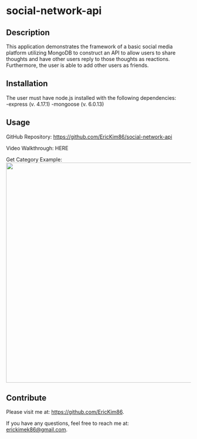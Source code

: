 # social-network-api

  ## Description
  This application demonstrates the framework of a basic social media platform utilizing MongoDB to construct an API to allow users to share thoughts and have other users reply to those thoughts as reactions.  Furthermore, the user is able to add other users as friends.

  ## Installation<br/>
  The user must have node.js installed with the following dependencies: <br/>
    -express (v. 4.17.1)
    -mongoose (v. 6.0.13)

  ## Usage
  GitHub Repository: https://github.com/EricKim86/social-network-api <br/>

  Video Walkthrough: HERE<br/>

  Get Category Example: <br/>
  <img src="https://github.com/EricKim86/social-network-api /blob/main/assets/images/example.png?raw=true" width="600"/><br/>


  ## Contribute
  Please visit me at: https://github.com/EricKim86. 

  If you have any questions, feel free to reach me at: erickimek86@gmail.com.

